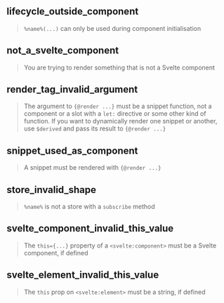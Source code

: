 ## lifecycle_outside_component

> `%name%(...)` can only be used during component initialisation

## not_a_svelte_component

> You are trying to render something that is not a Svelte component

## render_tag_invalid_argument

> The argument to `{@render ...}` must be a snippet function, not a component or a slot with a `let:` directive or some other kind of function. If you want to dynamically render one snippet or another, use `$derived` and pass its result to `{@render ...}`

## snippet_used_as_component

> A snippet must be rendered with `{@render ...}`

## store_invalid_shape

> `%name%` is not a store with a `subscribe` method

## svelte_component_invalid_this_value

> The `this={...}` property of a `<svelte:component>` must be a Svelte component, if defined

## svelte_element_invalid_this_value

> The `this` prop on `<svelte:element>` must be a string, if defined
